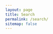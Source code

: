 ```yaml
---
layout: page
title: Search
permalink: /search/
sitemap: false
---
```


<!-- Search page powered by google custom search -->
<div id="home-search" class="home">
    <script>
    (function() {
      var cx = '001081081534151912654:nvld-2aryds';
      var gcse = document.createElement('script');
      gcse.type = 'text/javascript';
      gcse.async = true;
      gcse.src = (document.location.protocol == 'https:' ? 'https:' : 'http:') +
      '//cse.google.com/cse.js?cx=' + cx;
      var s = document.getElementsByTagName('script')[0];
      s.parentNode.insertBefore(gcse, s);
      })();
      </script>
    <gcse\:search queryParameterName="q"></gcse\:search>
</div>
